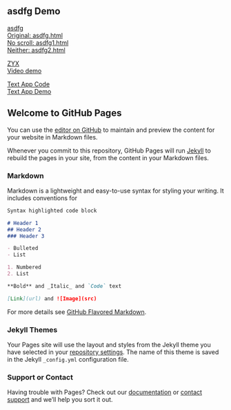 ## asdfg Demo

[asdfg](http://asdfg.jodi.org/)  
[Original: asdfg.html](https://sofia819.github.io/asdfg.html)  
[No scroll: asdfg1.html](https://sofia819.github.io/asdfg%201.html)  
[Neither: asdfg2.html](https://sofia819.github.io/asdfg%202.html)  
  
[ZYX](http://zyx-app.com/)  
[Video demo](https://vimeo.com/52535827)  
  
[Text App Code](https://bitbucket.org/sofia819/randomtext/src/9008ee5175bd0e4018423e4ffb9a1a34ab950a16/app/src/main/java/edu/wit/mobileapp/canttouchthis/MainActivity.java?at=master&fileviewer=file-view-default)  
[Text App Demo](https://drive.google.com/file/d/1H8T1ZNAbGqA_nq3QFLpTWpQZp0W5MK5K/view?usp=sharing)

## Welcome to GitHub Pages

You can use the [editor on GitHub](https://github.com/sofia819/sofia819.github.io/edit/master/index.md) to maintain and preview the content for your website in Markdown files.

Whenever you commit to this repository, GitHub Pages will run [Jekyll](https://jekyllrb.com/) to rebuild the pages in your site, from the content in your Markdown files.

### Markdown

Markdown is a lightweight and easy-to-use syntax for styling your writing. It includes conventions for

```markdown
Syntax highlighted code block

# Header 1
## Header 2
### Header 3

- Bulleted
- List

1. Numbered
2. List

**Bold** and _Italic_ and `Code` text

[Link](url) and ![Image](src)
```

For more details see [GitHub Flavored Markdown](https://guides.github.com/features/mastering-markdown/).

### Jekyll Themes

Your Pages site will use the layout and styles from the Jekyll theme you have selected in your [repository settings](https://github.com/sofia819/sofia819.github.io/settings). The name of this theme is saved in the Jekyll `_config.yml` configuration file.

### Support or Contact

Having trouble with Pages? Check out our [documentation](https://help.github.com/categories/github-pages-basics/) or [contact support](https://github.com/contact) and we’ll help you sort it out.
